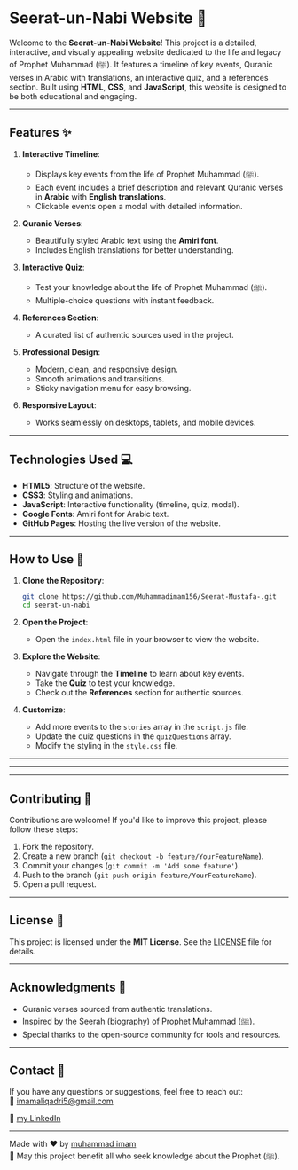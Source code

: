 # Seerat-un-Nabi Website 🌙

Welcome to the **Seerat-un-Nabi Website**! This project is a detailed, interactive, and visually appealing website dedicated to the life and legacy of Prophet Muhammad (ﷺ). It features a timeline of key events, Quranic verses in Arabic with translations, an interactive quiz, and a references section. Built using **HTML**, **CSS**, and **JavaScript**, this website is designed to be both educational and engaging.

---

## Features ✨

1. **Interactive Timeline**:
   - Displays key events from the life of Prophet Muhammad (ﷺ).
   - Each event includes a brief description and relevant Quranic verses in **Arabic** with **English translations**.
   - Clickable events open a modal with detailed information.

2. **Quranic Verses**:
   - Beautifully styled Arabic text using the **Amiri font**.
   - Includes English translations for better understanding.

3. **Interactive Quiz**:
   - Test your knowledge about the life of Prophet Muhammad (ﷺ).
   - Multiple-choice questions with instant feedback.

4. **References Section**:
   - A curated list of authentic sources used in the project.

5. **Professional Design**:
   - Modern, clean, and responsive design.
   - Smooth animations and transitions.
   - Sticky navigation menu for easy browsing.

6. **Responsive Layout**:
   - Works seamlessly on desktops, tablets, and mobile devices.

---

## Technologies Used 💻

- **HTML5**: Structure of the website.
- **CSS3**: Styling and animations.
- **JavaScript**: Interactive functionality (timeline, quiz, modal).
- **Google Fonts**: Amiri font for Arabic text.
- **GitHub Pages**: Hosting the live version of the website.

---

## How to Use 🚀

1. **Clone the Repository**:
   ```bash
   git clone https://github.com/Muhammadimam156/Seerat-Mustafa-.git
   cd seerat-un-nabi
   ```

2. **Open the Project**:
   - Open the `index.html` file in your browser to view the website.

3. **Explore the Website**:
   - Navigate through the **Timeline** to learn about key events.
   - Take the **Quiz** to test your knowledge.
   - Check out the **References** section for authentic sources.

4. **Customize**:
   - Add more events to the `stories` array in the `script.js` file.
   - Update the quiz questions in the `quizQuestions` array.
   - Modify the styling in the `style.css` file.

---

---



---

## Contributing 🤝

Contributions are welcome! If you'd like to improve this project, please follow these steps:

1. Fork the repository.
2. Create a new branch (`git checkout -b feature/YourFeatureName`).
3. Commit your changes (`git commit -m 'Add some feature'`).
4. Push to the branch (`git push origin feature/YourFeatureName`).
5. Open a pull request.

---

## License 📜

This project is licensed under the **MIT License**. See the [LICENSE](LICENSE) file for details.

---

## Acknowledgments 🙏

- Quranic verses sourced from authentic translations.
- Inspired by the Seerah (biography) of Prophet Muhammad (ﷺ).
- Special thanks to the open-source community for tools and resources.

---

## Contact 📧

If you have any questions or suggestions, feel free to reach out:  
📩 [imamaliqadri5@gmail.com](mailto:imamaliqadri5@gmail.com.com)  

💼 [my LinkedIn](https://www.linkedin.com/in/muhammad-imam-6206b6273/overlay/about-this-profile/?lipi=urn%3Ali%3Apage%3Ad_flagship3_profile_view_base%3B7CFDMF5gSFuYlqJhPeVm0A%3D%3D)

---

Made with ❤️ by [muhammad imam](https://github.com/Muhammadimam156)  
🌙 May this project benefit all who seek knowledge about the Prophet (ﷺ).
